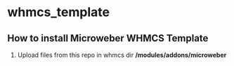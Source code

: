 # whmcs_template
## How to install Microweber WHMCS Template
1. Upload files from this repo in whmcs dir **/modules/addons/microweber**
